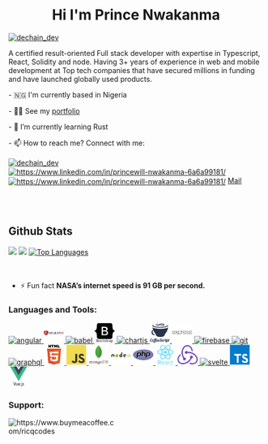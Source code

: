 <h1 align="center">Hi I'm Prince Nwakanma</h1>

<div display='flex'>
  <p align="left"> <a href="https://twitter.com/dechain_dev" target="blank"><img src="https://img.shields.io/twitter/follow/dechain_dev?logo=twitter&style=for-the-badge" alt="dechain_dev" /></a></p>
</div>
<p>A certified result-oriented Full stack developer with expertise in Typescript, React, Solidity and node. Having 3+ years of
experience in web and mobile development at Top tech companies that have secured millions in funding and have
launched globally used products.</p>

<p>
- 🇳🇬 I'm currently based in Nigeria
</p>
<p>
- 👨‍💻 See my <a href="https://ricqcodes.dev" target="_blank" rel="noreferer">portfolio</a>
</p>
<p>
- 🧠 I’m currently learning Rust
</p>
<p>
- 📫 How to reach me? Connect with me:
</p>
<p align="left">
<a href="https://twitter.com/dechain_dev" target="blank"><img align="center" src="https://raw.githubusercontent.com/rahuldkjain/github-profile-readme-generator/master/src/images/icons/Social/twitter.svg" alt="dechain_dev" height="30" width="40" /></a>
<a href="https://linkedin.com/in/https://www.linkedin.com/in/princewill-nwakanma-6a6a99181/" target="blank"><img align="center" src="https://raw.githubusercontent.com/rahuldkjain/github-profile-readme-generator/master/src/images/icons/Social/linked-in-alt.svg" alt="https://www.linkedin.com/in/princewill-nwakanma-6a6a99181/" height="30" width="40" /></a>
<a href="https://discordapp.com/users/Prince_Dev#0148" target="blank"><img align="center" src="https://raw.githubusercontent.com/rahuldkjain/github-profile-readme-generator/master/src/images/icons/Social/discord.svg" alt="https://www.linkedin.com/in/princewill-nwakanma-6a6a99181/" height="40" width="40" /></a>
 <a href="mailto:nwakanmaprince1996@gmail.com" target="_blank" rel="noreferer">Mail</a>
</p>

<br />
<br />


<h2>Github Stats</h2>
<div>
<a href="https://github.com/ricqcodes"><img src="https://streak-stats.demolab.com?user=ricqcodes&theme=dark"/></a>
<a href="https://github.com/ricqcodes"><img src="https://github-readme-stats.vercel.app/api?username=ricqcodes&theme=dark"/></a>
<a href="https://github.com/ricqcodes" align="left"><img src="https://github-readme-stats.vercel.app/api/top-langs/?username=ricqcodes&langs_count=5&title_color=ffff&text_color=ffff&icon_color=ec4899&bg_color=141414&hide_border=false&border_color=ffff&locale=en&custom_title=Top%20%Languages" alt="Top Languages" /></a>

</div>


<br/>
<br/>

- ⚡ Fun fact **NASA’s internet speed is 91 GB per second.**

<h3 align="left">Languages and Tools:</h3>
<p align="left"> <a href="https://angular.io" target="_blank" rel="noreferrer"> <img src="https://angular.io/assets/images/logos/angular/angular.svg" alt="angular" width="40" height="40"/> </a> <a href="https://angular.io" target="_blank" rel="noreferrer"> <img src="https://raw.githubusercontent.com/devicons/devicon/master/icons/angularjs/angularjs-original-wordmark.svg" alt="angularjs" width="40" height="40"/> </a> <a href="https://babeljs.io/" target="_blank" rel="noreferrer"> <img src="https://www.vectorlogo.zone/logos/babeljs/babeljs-icon.svg" alt="babel" width="40" height="40"/> </a> <a href="https://getbootstrap.com" target="_blank" rel="noreferrer"> <img src="https://raw.githubusercontent.com/devicons/devicon/master/icons/bootstrap/bootstrap-plain-wordmark.svg" alt="bootstrap" width="40" height="40"/> </a> <a href="https://www.chartjs.org" target="_blank" rel="noreferrer"> <img src="https://www.chartjs.org/media/logo-title.svg" alt="chartjs" width="40" height="40"/> </a> <a href="https://offeescript.org" target="_blank" rel="noreferrer"> <img src="https://raw.githubusercontent.com/devicons/devicon/master/icons/coffeescript/coffeescript-original-wordmark.svg" alt="coffeescript" width="40" height="40"/> </a> <a href="https://expressjs.com" target="_blank" rel="noreferrer"> <img src="https://raw.githubusercontent.com/devicons/devicon/master/icons/express/express-original-wordmark.svg" alt="express" width="40" height="40"/> </a> <a href="https://firebase.google.com/" target="_blank" rel="noreferrer"> <img src="https://www.vectorlogo.zone/logos/firebase/firebase-icon.svg" alt="firebase" width="40" height="40"/> </a> <a href="https://git-scm.com/" target="_blank" rel="noreferrer"> <img src="https://www.vectorlogo.zone/logos/git-scm/git-scm-icon.svg" alt="git" width="40" height="40"/> </a> <a href="https://graphql.org" target="_blank" rel="noreferrer"> <img src="https://www.vectorlogo.zone/logos/graphql/graphql-icon.svg" alt="graphql" width="40" height="40"/> </a> <a href="https://www.w3.org/html/" target="_blank" rel="noreferrer"> <img src="https://raw.githubusercontent.com/devicons/devicon/master/icons/html5/html5-original-wordmark.svg" alt="html5" width="40" height="40"/> </a> <a href="https://developer.mozilla.org/en-US/docs/Web/JavaScript" target="_blank" rel="noreferrer"> <img src="https://raw.githubusercontent.com/devicons/devicon/master/icons/javascript/javascript-original.svg" alt="javascript" width="40" height="40"/> </a> <a href="https://www.mongodb.com/" target="_blank" rel="noreferrer"> <img src="https://raw.githubusercontent.com/devicons/devicon/master/icons/mongodb/mongodb-original-wordmark.svg" alt="mongodb" width="40" height="40"/> </a> <a href="https://nodejs.org" target="_blank" rel="noreferrer"> <img src="https://raw.githubusercontent.com/devicons/devicon/master/icons/nodejs/nodejs-original-wordmark.svg" alt="nodejs" width="40" height="40"/> </a> <a href="https://www.php.net" target="_blank" rel="noreferrer"> <img src="https://raw.githubusercontent.com/devicons/devicon/master/icons/php/php-original.svg" alt="php" width="40" height="40"/> </a> <a href="https://reactjs.org/" target="_blank" rel="noreferrer"> <img src="https://raw.githubusercontent.com/devicons/devicon/master/icons/react/react-original-wordmark.svg" alt="react" width="40" height="40"/> </a> <a href="https://redux.js.org" target="_blank" rel="noreferrer"> <img src="https://raw.githubusercontent.com/devicons/devicon/master/icons/redux/redux-original.svg" alt="redux" width="40" height="40"/> </a> <a href="https://svelte.dev" target="_blank" rel="noreferrer"> <img src="https://upload.wikimedia.org/wikipedia/commons/1/1b/Svelte_Logo.svg" alt="svelte" width="40" height="40"/> </a> <a href="https://www.typescriptlang.org/" target="_blank" rel="noreferrer"> <img src="https://raw.githubusercontent.com/devicons/devicon/master/icons/typescript/typescript-original.svg" alt="typescript" width="40" height="40"/> </a> <a href="https://vuejs.org/" target="_blank" rel="noreferrer"> <img src="https://raw.githubusercontent.com/devicons/devicon/master/icons/vuejs/vuejs-original-wordmark.svg" alt="vuejs" width="40" height="40"/> </a> </p>

<h3 align="left">Support:</h3>
<p><a href="https://www.buymeacoffee.com/ricqcodes"> <img align="left" src="https://cdn.buymeacoffee.com/buttons/v2/default-yellow.png" height="50" width="210" alt="https://www.buymeacoffee.com/ricqcodes" /></a></p><br><br>
